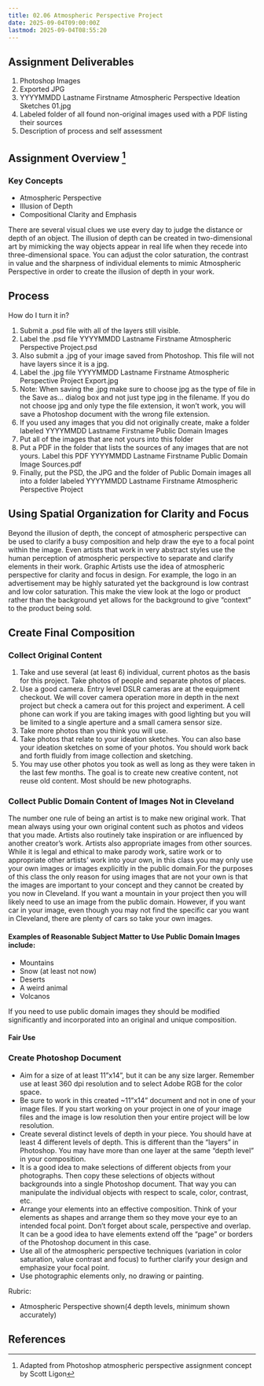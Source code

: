 ```yaml
---
title: 02.06 Atmospheric Perspective Project
date: 2025-09-04T09:00:00Z
lastmod: 2025-09-04T08:55:20
---
```


## Assignment Deliverables

1. Photoshop Images
2. Exported JPG
3. YYYYMMDD Lastname Firstname Atmospheric Perspective Ideation Sketches 01.jpg
4. Labeled folder of all found non-original images used with a PDF listing their sources
5. Description of process and self assessment

## Assignment Overview [^ligon]

### Key Concepts

- Atmospheric Perspective
- Illusion of Depth
- Compositional Clarity and Emphasis

There are several visual clues we use every day to judge the distance or depth of an object. The illusion of depth can be created in two-dimensional art by mimicking the way objects appear in real life when they recede into three-dimensional space. You can adjust the color saturation, the contrast in value and the sharpness of individual elements to mimic Atmospheric Perspective in order to create the illusion of depth in your work.

## Process

How do I turn it in?

1. Submit a .psd file with all of the layers still visible.
2. Label the .psd file YYYYMMDD Lastname Firstname Atmospheric Perspective Project.psd
3. Also submit a .jpg of your image saved from Photoshop. This file will not have layers since it is a jpg.
4. Label the .jpg file YYYYMMDD Lastname Firstname Atmospheric Perspective Project Export.jpg
5. Note: When saving the .jpg make sure to choose jpg as the type of file in the Save as… dialog box and not just type jpg in the filename. If you do not choose jpg and only type the file extension, it won’t work, you will save a Photoshop document with the wrong file extension.
6. If you used any images that you did not originally create, make a folder labeled YYYYMMDD Lastname Firstname Public Domain Images
7. Put all of the images that are not yours into this folder
8. Put a PDF in the folder that lists the sources of any images that are not yours. Label this PDF YYYYMMDD Lastname Firstname Public Domain Image Sources.pdf
9. Finally, put the PSD, the JPG and the folder of Public Domain images all into a folder labeled YYYYMMDD Lastname Firstname Atmospheric Perspective Project

## Using Spatial Organization for Clarity and Focus

Beyond the illusion of depth, the concept of atmospheric perspective can be used to clarify a busy composition and help draw the eye to a focal point within the image.
Even artists that work in very abstract styles use the human perception of atmospheric perspective to separate and clarify elements in their work. Graphic Artists use the idea of atmospheric perspective for clarity and focus in design. For example, the logo in an advertisement may be highly saturated yet the background is low contrast and low color saturation. This make the view look at the logo or product rather than the background yet allows for the background to give “context” to the product being sold.

## Create Final Composition

### Collect Original Content

1. Take and use several (at least 6) individual, current photos as the basis for this project. Take photos of people and separate photos of places.
2. Use a good camera. Entry level DSLR cameras are at the equipment checkout. We will cover camera operation more in depth in the next project but check a camera out for this project and experiment. A cell phone can work if you are taking images with good lighting but you will be limited to a single aperture and a small camera sensor size.
3. Take more photos than you think you will use.
4. Take photos that relate to your ideation sketches. You can also base your ideation sketches on some of your photos. You should work back and forth fluidly from image collection and sketching.
5. You may use other photos you took as well as long as they were taken in the last few months. The goal is to create new creative content, not reuse old content. Most should be new photographs.

### Collect Public Domain Content of Images Not in Cleveland

The number one rule of being an artist is to make new original work. That mean always using your own original content such as photos and videos that you made. Artists also routinely take inspiration or are influenced by another creator’s work. Artists also appropriate images from other sources. While it is legal and ethical to make parody work, satire work or to appropriate other artists’ work into your own, in this class you may only use your own images or images explicitly in the public domain.For the purposes of this class the only reason for using images that are not your own is that the images are important to your concept and they cannot be created by you now in Cleveland. If you want a mountain in your project then you will likely need to use an image from the public domain. However, if you want car in your image, even though you may not find the specific car you want in Cleveland, there are plenty of cars so take your own images.

#### Examples of Reasonable Subject Matter to Use Public Domain Images include:

- Mountains
- Snow (at least not now)
- Deserts
- A weird animal
- Volcanos

If you need to use public domain images they should be modified significantly and incorporated into an original and unique composition.

#### Fair Use

### Create Photoshop Document

- Aim for a size of at least 11”x14”, but it can be any size larger. Remember use at least 360 dpi resolution and to select Adobe RGB for the color space.
- Be sure to work in this created ~11”x14” document and not in one of your image files. If you start working on your project in one of your image files and the image is low resolution then your entire project will be low resolution.
- Create several distinct levels of depth in your piece. You should have at least 4 different levels of depth. This is different than the “layers” in Photoshop. You may have more than one layer at the same “depth level” in your composition.
- It is a good idea to make selections of different objects from your photographs. Then copy these selections of objects without backgrounds into a single Photoshop document. That way you can manipulate the individual objects with respect to scale, color, contrast, etc.
- Arrange your elements into an effective composition. Think of your elements as shapes and arrange them so they move your eye to an intended focal point. Don’t forget about scale, perspective and overlap. It can be a good idea to have elements extend off the “page” or borders of the Photoshop document in this case.
- Use all of the atmospheric perspective techniques (variation in color saturation, value contrast and focus) to further clarify your design and emphasize your focal point.
- Use photographic elements only, no drawing or painting.

Rubric:

- Atmospheric Perspective shown(4 depth levels, minimum shown accurately)

## References

[^ligon]: Adapted from Photoshop atmospheric perspective assignment concept by Scott Ligon
